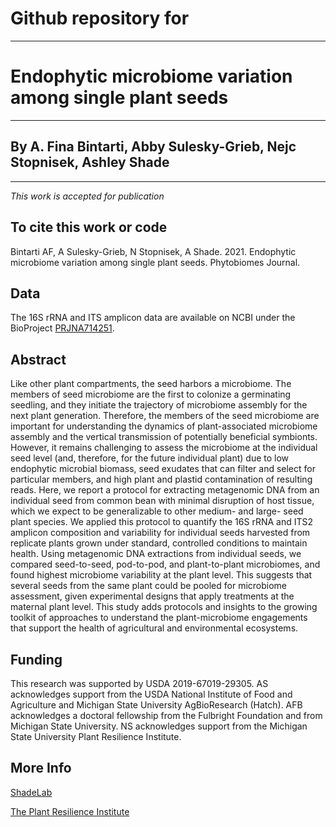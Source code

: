 # Github repository for
---
# Endophytic microbiome variation among single plant seeds
---
## By A. Fina Bintarti, Abby Sulesky-Grieb, Nejc Stopnisek, Ashley Shade
---
*This work is accepted for publication*

## To cite this work or code
Bintarti AF, A Sulesky-Grieb, N Stopnisek, A Shade.  2021.  Endophytic microbiome variation among single plant seeds. Phytobiomes Journal.

## Data
The 16S rRNA and ITS amplicon data are available on NCBI under the BioProject [PRJNA714251](https://www.ncbi.nlm.nih.gov/bioproject/PRJNA714251).

## Abstract
Like other plant compartments, the seed harbors a microbiome.  The members of seed microbiome are the first to colonize a germinating seedling, and they initiate the trajectory of microbiome assembly for the next plant generation.  Therefore, the members of the seed microbiome are important for understanding the dynamics of plant-associated microbiome assembly and the vertical transmission of potentially beneficial symbionts.  However, it remains challenging to assess the microbiome at the individual seed level (and, therefore, for the future individual plant) due to low endophytic microbial biomass, seed exudates that can filter and select for particular members, and high plant and plastid contamination of resulting reads. Here, we report a protocol for extracting metagenomic DNA from an individual seed from common bean with minimal disruption of host tissue, which we expect to be generalizable to other medium- and large- seed plant species.  We applied this protocol to quantify the 16S rRNA and ITS2 amplicon composition and variability for individual seeds harvested from replicate plants grown under standard, controlled conditions to maintain health.  Using metagenomic DNA extractions from individual seeds, we compared seed-to-seed, pod-to-pod, and plant-to-plant microbiomes, and found highest microbiome variability at the plant level.  This suggests that several seeds from the same plant could be pooled for microbiome assessment, given experimental designs that apply treatments at the maternal plant level.  This study adds protocols and insights to the growing toolkit of approaches to understand the plant-microbiome engagements that support the health of agricultural and environmental ecosystems.

## Funding

This research was supported by USDA 2019-67019-29305.  AS acknowledges support from the USDA National Institute of Food and Agriculture and Michigan State University AgBioResearch (Hatch).  AFB acknowledges a doctoral fellowship from the Fulbright Foundation and from Michigan State University. NS acknowledges support from the Michigan State University Plant Resilience Institute.  

## More Info
[ShadeLab](http://ashley17061.wixsite.com/shadelab/home)

[The Plant Resilience Institute](https://plantresilience.msu.edu/) 
